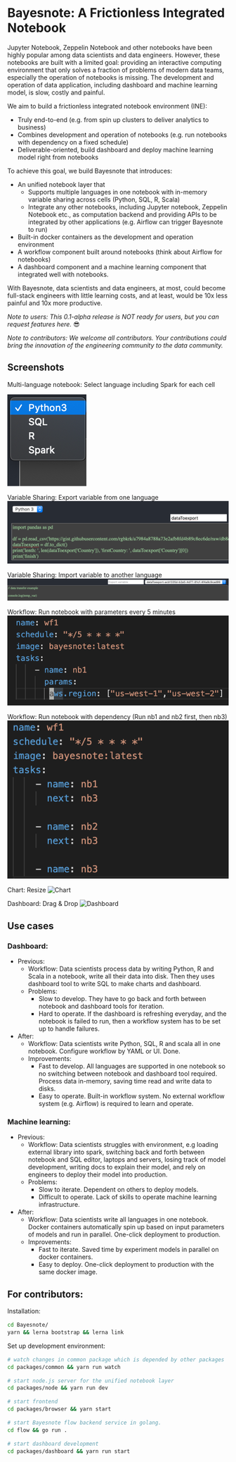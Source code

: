 # Bayesnote: A Frictionless Integrated Notebook

Jupyter Notebook, Zeppelin Notebook and other notebooks have been highly popular among data scientists and data engineers. However, these notebooks are built with a limited goal: providing an interactive computing environment that only solves a fraction of problems of modern data teams, especially the operation of notebooks is missing. The development and operation of data application, including dashboard and machine learning model, is slow, costly and painful.

We aim to build a frictionless integrated notebook environment (INE):
- Truly end-to-end  (e.g. from spin up clusters to deliver analytics to business) 
- Combines development and operation of notebooks (e.g. run notebooks with dependency on a fixed schedule)
- Deliverable-oriented, build dashboard and deploy machine learning model right from notebooks

To achieve this goal, we build Bayesnote that introduces:
- An unified notebook layer that 
    - Supports multiple languages in one notebook with in-memory variable sharing across cells (Python, SQL, R, Scala)
    - Integrate any other notebooks, including Jupyter notebook, Zeppelin Notebook etc., as computation backend and providing APIs to be integrated by other applications (e.g. Airflow can trigger Bayesnote to run) 
- Built-in docker containers as the development and operation environment
- A workflow component built around notebooks (think about Airflow for notebooks)
- A dashboard component and a machine learning component that integrated well with notebooks.

With Bayesnote, data scientists and data engineers, at most, could become full-stack engineers with little learning costs, and at least, would be 10x less painful and 10x more productive.

*Note to users: This 0.1-alpha release is NOT ready for users, but you can request features here.* 😎

*Note to contributors: We welcome all contributors. Your contributions could bring the innovation of the engineering community to the data community.*

## Screenshots


Multi-language notebook: Select language including Spark for each cell 

![multiLang](./.github/MultiLangs.png)

Variable Sharing: Export variable from one language 
![ExportVars](.github/ExportVars.png)

Variable Sharing: Import variable to another language
![ImportVars](.github/ImportVars.png)

Workflow: Run notebook with parameters every 5 minutes
![WFP](.github/WorkflowParams.png)

Workflow: Run notebook with dependency (Run nb1 and nb2 first, then nb3)
![WFP](.github/WorkflowDep.png)

Chart: Resize
![Chart](https://i.gyazo.com/a382110fdf990c36b2158445d4535114.gif)

Dashboard: Drag & Drop
![Dashboard](https://i.gyazo.com/493a17ec3e3af547aa3058b8782aa6b1.gif)
  

## Use cases
### Dashboard: 
- Previous: 
    - Workflow: Data scientists process data by writing Python, R and Scala in a notebook, write all their data into disk. Then they uses dashboard tool to write SQL to make charts and dashboard. 
    - Problems: 
        - Slow to develop. They have to go back and forth between notebook and dashboard tools for iteration.
        - Hard to operate. If the dashboard is refreshing everyday, and the notebook is failed to run, then a workflow system has to be set up to handle failures.
- After: 
  - Workflow: Data scientists write Python, SQL, R and scala all in one notebook. Configure workflow by YAML or UI. Done.
  - Improvements:
    - Fast to develop. All languages are supported in one notebook so no switching between notebook and dashboard tool required. Process data in-memory, saving time read and write data to disks.
    - Easy to operate. Built-in workflow system. No external workflow system (e.g. Airflow) is required to learn and operate.

### Machine learning:
- Previous:
  - Workflow: Data scientists struggles with environment, e.g loading external library into spark, switching back and forth between notebook and SQL editor, laptops and servers, losing track of model development, writing docs to explain their model, and rely on engineers to deploy their model into production.
  - Problems:
    - Slow to iterate. Dependent on others to deploy models. 
    - Difficult to operate. Lack of skills to operate machine learning infrastructure.
- After:
  - Workflow: Data scientists write all languages in one notebook. Docker containers automatically spin up based on input parameters of models and run in parallel. One-click deployment to production.
  - Improvements:
    - Fast to iterate. Saved time by experiment models in parallel on docker containers.
    - Easy to deploy. One-click deployment to production with the same docker image.

## For contributors: 

Installation:
```sh
cd Bayesnote/
yarn && lerna bootstrap && lerna link
```

Set up development environment:
```sh
# watch changes in common package which is depended by other packages
cd packages/common && yarn run watch
```

```sh
# start node.js server for the unified notebook layer
cd packages/node && yarn run dev
```

```sh
# start frontend
cd packages/browser && yarn start
```

```sh
# start Bayesnote flow backend service in golang.
cd flow && go run .
```

```sh
# start dashboard development
cd packages/dashboard && yarn run start
```
